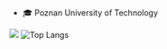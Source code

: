 - 🎓 Poznan University of Technology



![](https://github-readme-stats.vercel.app/api?username=saladtopfive&show_icons=true&theme=calm)
![Top Langs](https://github-readme-stats.vercel.app/api/top-langs/?username=saladtopfive&hide_progress=true&theme=calm)
